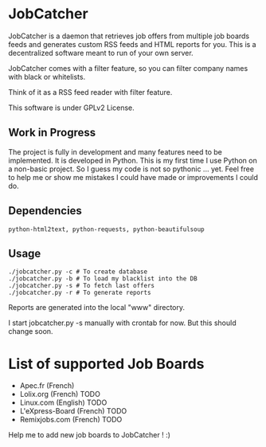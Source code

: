 # JobCatcher

JobCatcher is a daemon that retrieves job offers from multiple job boards feeds
and generates custom RSS feeds and HTML reports for you. This is a decentralized
software meant to run of your own server.

JobCatcher comes with a filter feature, so you can filter company names with
black or whitelists.

Think of it as a RSS feed reader with filter feature.

This software is under GPLv2 License.

## Work in Progress

The project is fully in development and many features need to be implemented.
It is developed in Python. This is my first time I use Python on a non-basic
project. So I guess my code is not so pythonic ... yet. Feel free to help me or
show me mistakes I could have made or improvements I could do.

## Dependencies

	python-html2text, python-requests, python-beautifulsoup

## Usage

	./jobcatcher.py -c # To create database
	./jobcatcher.py -b # To load my blacklist into the DB
	./jobcatcher.py -s # To fetch last offers
	./jobcatcher.py -r # To generate reports

Reports are generated into the local "www" directory.

I start jobcatcher.py -s manually with crontab for now. But this should change
soon.

# List of supported Job Boards

- Apec.fr (French)
- Lolix.org (French) TODO
- Linux.com (English) TODO
- L'eXpress-Board (French) TODO
- Remixjobs.com (French) TODO

Help me to add new job boards to JobCatcher ! :)
